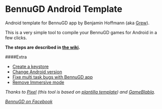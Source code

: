 # BennuGD Android Template
Android template for BennuGD app by Benjamin Hoffmann (aka [Grew](http://www.bennugd.fr/index.php?mod=espace_membre&ac=profil&id=1)).

This is a very simple tool to compile your BennuGD games for Android in a few clicks.

**The steps are described in [the wiki](https://github.com/BenUnikal/BennuGD-Android-Template/wiki).**

####Extra

* [Create a keystore](https://github.com/BenUnikal/BennuGD-Android-Template/wiki/Create-a-Keystore)
* [Change Android version](https://github.com/BenUnikal/BennuGD-Android-Template/wiki/Change-android-version)
* [Fixe multi task bugs with BennuGD app](https://github.com/BenUnikal/BennuGD-Android-Template/wiki/BennuGD-idle-trick)
* [Remove Immersive mode](https://github.com/BenUnikal/BennuGD-Android-Template/wiki/Remove-Android-immersive-mode)



*Thanks to [Pixel](http://forum.bennugd.org/index.php?action=profile;u=45) (this tool is based on [plantilla template](http://www.bennugd.org/node/192)) and [GameBlabla](http://www.bennugd.fr/index.php?mod=espace_membre&ac=profil&id=137).*

*<a href="https://www.facebook.com/pages/BennuGD/170939512928213?fref=ts" target="_blank">BennuGD on Facebook</a>*
